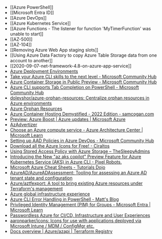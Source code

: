 - [[Azure PowerShell]]
- [[Microsoft Entra ID]]
- [[Azure DevOps]]
- [[Azure Kubernetes Service]]
- [[Azure Functions - The listener for function 'MyTimerFunction' was unable to start]]
- [[AZ-500]]
- [[AZ-104]]
- [[Removing Azure Web App staging slots]]
- [[Using Azure Data Factory to copy Azure Table Storage data from one account to another]]
- [[2020-09-07-net-framework-4.8-on-azure-app-service]]
- [Azure Deployment Environments](https://techcommunity.microsoft.com/t5/azure-developer-community-blog/azure-deployment-environments-is-now-generally-available/ba-p/3826373)
- [Take your Azure CLI skills to the next level - Microsoft Community Hub](https://techcommunity.microsoft.com/t5/fasttrack-for-azure/take-your-azure-cli-skills-to-the-next-level/ba-p/3723638)
- [Azure Container Storage in Public Preview - Microsoft Community Hub](https://techcommunity.microsoft.com/t5/azure-storage-blog/azure-container-storage-in-public-preview/ba-p/3819246)
- [Azure CLI supports Tab Completion on PowerShell - Microsoft Community Hub](https://techcommunity.microsoft.com/t5/azure-tools-blog/azure-cli-supports-tab-completion-on-powershell/ba-p/3829771)
- [dolevshor/azure-orphan-resources: Centralize orphan resources in Azure environments](https://github.com/dolevshor/azure-orphan-resources?utm_content=buffer53954&utm_medium=social&utm_source=twitter.com&utm_campaign=buffer)
- [Azure Orphan Resources](https://techcommunity.microsoft.com/t5/fasttrack-for-azure/azure-orphan-resources/ba-p/3492198)
- [Azure Container Hosting Demystified - 2022 Edition - samcogan.com](https://samcogan.com/azure-container-hosting-demystified-2022-edition/)
- [Preview: Azure Boost | Azure updates | Microsoft Azure](https://azure.microsoft.com/en-gb/updates/preview-azure-boost/)
- [AzAdvertizer](https://www.azadvertizer.net/index.html)
- [Choose an Azure compute service - Azure Architecture Center | Microsoft Learn](https://learn.microsoft.com/en-us/azure/architecture/guide/technology-choices/compute-decision-tree)
- [Setting up AAD Policies in Azure DevOps - Microsoft Community Hub](https://techcommunity.microsoft.com/t5/azure-devops-blog/setting-up-aad-policies-in-azure-devops/ba-p/3878358)
- [Download all the Azure Icons for Free! - Ciraltos](https://www.ciraltos.com/download-all-the-azure-icons-for-free/)
- [Using Stored Access Policy with Azure Storage – TheSleepyAdmins](https://thesleepyadmins.com/2022/05/19/using-stored-access-policy-with-azure-storage/)
- [Introducing the New "az aks copilot" Preview Feature for Azure Kubernetes Service (AKS) in Azure CLI - Pixel Robots.](https://pixelrobots.co.uk/2023/09/introducing-the-new-az-aks-copilot-preview-feature-for-azure-kubernetes-service-aks-in-azure-cli/)
- [Microsoft Azure Cheat Sheets - Tutorials Dojo](https://tutorialsdojo.com/microsoft-azure-cheat-sheets/)
- [AzureAD/AzureADAssessment: Tooling for assessing an Azure AD tenant state and configuration](https://github.com/AzureAD/AzureADAssessment)
- [Azure/aztfexport: A tool to bring existing Azure resources under Terraform's management](https://github.com/Azure/aztfexport)
- [Azure global infrastructure experience](https://infrastructuremap.microsoft.com/explore?info=region_uksouth)
- [Azure CLI Error Handling in PowerShell - Matt's Blog](https://matthorgan.xyz/blog/azcli-error-handling-in-powershell/)
- [Privileged Identity Management (PIM) for Groups - Microsoft Entra | Microsoft Learn](https://learn.microsoft.com/en-gb/azure/active-directory/privileged-identity-management/concept-pim-for-groups)
- [Passwordless Azure for CI/CD, Infrastructure and User Experiences](https://techcommunity.microsoft.com/t5/azure-developer-community-blog/passwordless-azure-for-ci-cd-infrastructure-and-user-experiences/ba-p/3613655)
- [aaronparker/icons: Icons for use with applications deployed via Microsoft Intune / MDM / ConfigMgr etc.](https://github.com/aaronparker/icons)
- [Docs overview | Azure/azapi | Terraform Registry](https://registry.terraform.io/providers/Azure/azapi/latest/docs)